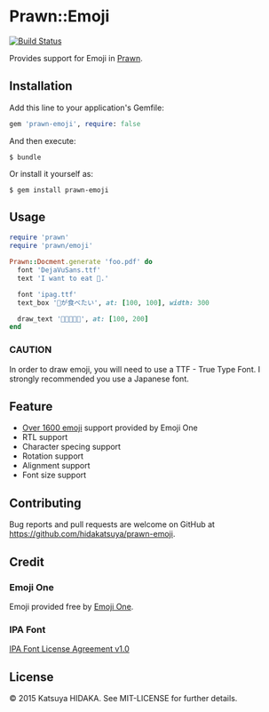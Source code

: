 # Prawn::Emoji

[![Build Status](https://travis-ci.org/hidakatsuya/prawn-emoji.svg)](https://travis-ci.org/hidakatsuya/prawn-emoji)

Provides support for Emoji in [Prawn](https://github.com/prawnpdf/prawn).

## Installation

Add this line to your application's Gemfile:

```ruby
gem 'prawn-emoji', require: false
```

And then execute:

    $ bundle

Or install it yourself as:

    $ gem install prawn-emoji

## Usage

```ruby
require 'prawn'
require 'prawn/emoji'

Prawn::Docment.generate 'foo.pdf' do
  font 'DejaVuSans.ttf'
  text 'I want to eat 🍣.'

  font 'ipag.ttf'
  text_box '🍣が食べたい', at: [100, 100], width: 300

  draw_text '🍣🍣🍣🍣🍣', at: [100, 200]
end
```

### CAUTION

In order to draw emoji, you will need to use a TTF - True Type Font. I strongly recommended you use a Japanese font.

## Feature

  * [Over 1600 emoji](http://emojione.com) support provided by Emoji One
  * RTL support
  * Character specing support
  * Rotation support
  * Alignment support
  * Font size support

## Contributing

Bug reports and pull requests are welcome on GitHub at https://github.com/hidakatsuya/prawn-emoji.

## Credit

### Emoji One

Emoji provided free by [Emoji One](http://emojione.com/).

### IPA Font

[IPA Font License Agreement v1.0](http://ipafont.ipa.go.jp/ipa_font_license_v1.html)

## License

© 2015 Katsuya HIDAKA. See MIT-LICENSE for further details.

